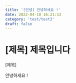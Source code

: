 ```yaml
---
title: '[안녕] 안녕하세요 !'
date: 2022-04-18 16:21:13
category: 'test/test3'
draft: false
---
```


# [제목] 제목입니다

[제목]

안녕하세요 !